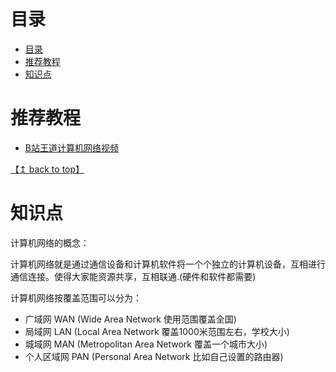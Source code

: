 # 目录
<!--ts-->
* [目录](#目录)
* [推荐教程](#推荐教程)
* [知识点](#知识点)

<!-- Added by: zwl, at: 2021年10月 7日 星期四 16时36分06秒 CST -->

<!--te-->
# 推荐教程

- [B站王道计算机网络视频](bilibili.com/video/BV19E411D78Q?from=search&seid=7071457653853770383&spm_id_from=333.337.0.0) 


[【↥ back to top】](#目录)
# 知识点

计算机网络的概念：

计算机网络就是通过通信设备和计算机软件将一个个独立的计算机设备，互相进行通信连接。使得大家能资源共享，互相联通.(硬件和软件都需要)

计算机网络按覆盖范围可以分为：
- 广域网 WAN (Wide Area Network 使用范围覆盖全国)
- 局域网 LAN (Local Area Network 覆盖1000米范围左右，学校大小)
- 城域网 MAN (Metropolitan Area Network 覆盖一个城市大小)
- 个人区域网 PAN (Personal Area Network 比如自己设置的路由器)

